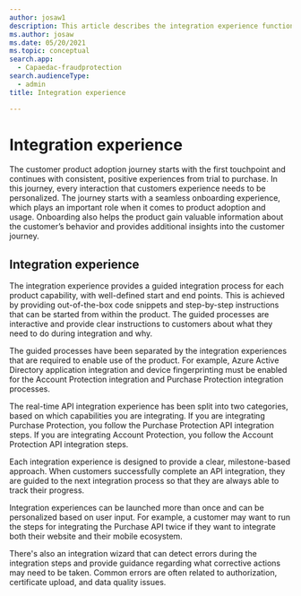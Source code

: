 ```yaml
---
author: josaw1
description: This article describes the integration experience functionality in Dynamics 365 Fraud Protection.
ms.author: josaw
ms.date: 05/20/2021
ms.topic: conceptual
search.app: 
  - Capaedac-fraudprotection
search.audienceType:
  - admin
title: Integration experience

---
```


# Integration experience


The customer product adoption journey starts with the first touchpoint and continues with consistent, positive experiences from trial to purchase. In this journey, every interaction that customers experience needs to be personalized. The journey starts with a seamless onboarding experience, which plays an important role when it comes to product adoption and usage. Onboarding also helps the product gain valuable information about the customer’s behavior and provides additional insights into the customer journey.

## Integration experience

The integration experience provides a guided integration process for each product capability, with well-defined start and end points. This is achieved by providing out-of-the-box code snippets and step-by-step instructions that can be started from within the product. The guided processes are interactive and provide clear instructions to customers about what they need to do during integration and why.

The guided processes have been separated by the integration experiences that are required to enable use of the product. For example, Azure Active Directory application integration and device fingerprinting must be enabled for the Account Protection integration and Purchase Protection integration processes.

The real-time API integration experience has been split into two categories, based on which capabilities you are integrating. If you are integrating Purchase Protection, you follow the Purchase Protection API integration steps. If you are integrating Account Protection, you follow the Account Protection API integration steps.

Each integration experience is designed to provide a clear, milestone-based approach. When customers successfully complete an API integration, they are guided to the next integration process so that they are always able to track their progress.

Integration experiences can be launched more than once and can be personalized based on user input. For example, a customer may want to run the steps for integrating the Purchase API twice if they want to integrate both their website and their mobile ecosystem.

There's also an integration wizard that can detect errors during the integration steps and provide guidance regarding what corrective actions may need to be taken. Common errors are often related to authorization, certificate upload, and data quality issues. 

